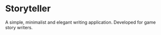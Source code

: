# Storyteller
A simple, minimalist and elegant writing application. Developed for game story writers.
